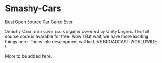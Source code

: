 # Smashy-Cars
Best Open Source Car Game Ever

Smashy Cars is an open source game powered by Unity Engine. The full source code is available for free.
Wow ! But wait, we have more exciting things here. The whole development will be LIVE BROADCAST WORLDWIDE !.

More to be added here.
